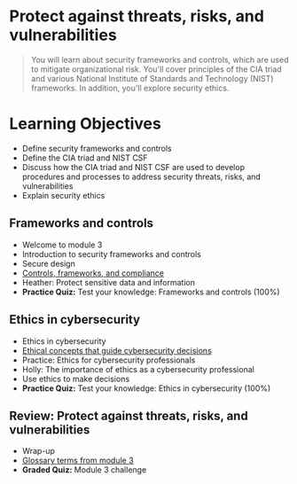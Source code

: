# Protect against threats, risks, and vulnerabilities
> You will learn about security frameworks and controls, which are used to mitigate organizational risk. You'll cover principles of the CIA triad and various National Institute of Standards and Technology (NIST) frameworks. In addition, you'll explore security ethics.
# Learning Objectives
- Define security frameworks and controls
- Define the CIA triad and NIST CSF
- Discuss how the CIA triad and NIST CSF are used to develop procedures and processes to address security threats, risks, and vulnerabilities
- Explain security ethics
## Frameworks and controls
- Welcome to module 3
- Introduction to security frameworks and controls
- Secure design
- [Controls, frameworks, and compliance](https://github.com/KailaniBailey/Google-Cybersecurity-Professional-Certificate/tree/main/Course%201%3A%20Foundations%20of%20cybersecurity/Week%203%3A%20Protect%20against%20threats%2C%20risks%2C%20and%20vulnerabilities/Controls%2C%20frameworks%2C%20and%20compliance)
- Heather: Protect sensitive data and information
- **Practice Quiz:** Test your knowledge: Frameworks and controls (100%)
## Ethics in cybersecurity
- Ethics in cybersecurity
- [Ethical concepts that guide cybersecurity decisions](https://github.com/KailaniBailey/Google-Cybersecurity-Professional-Certificate/tree/main/Course%201:%20Foundations%20of%20cybersecurity/Week%203:%20Protect%20against%20threats,%20risks,%20and%20vulnerabilities/Ethical%20concepts%20that%20guide%20cybersecurity%20decisions)
- Practice: Ethics for cybersecurity professionals
- Holly: The importance of ethics as a cybersecurity professional
- Use ethics to make decisions
- **Practice Quiz:** Test your knowledge: Ethics in cybersecurity (100%)
## Review: Protect against threats, risks, and vulnerabilities
- Wrap-up
- [Glossary terms from module 3](https://github.com/KailaniBailey/Google-Cybersecurity-Professional-Certificate/tree/main/Course%201:%20Foundations%20of%20cybersecurity/Week%203:%20Protect%20against%20threats,%20risks,%20and%20vulnerabilities/Glossary%20terms%20from%20module%203)
- **Graded Quiz:** Module 3 challenge
